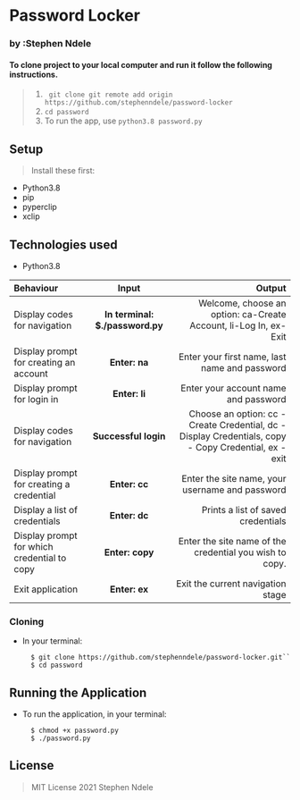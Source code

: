 # Password Locker
### by :Stephen Ndele

#### To clone project to your local computer and run it follow the following instructions.
 

 >1. `` git clone git remote add origin https://github.com/stephenndele/password-locker``
>2. ``cd password``
>3. To run the app,  use  ``` python3.8 password.py ```



## Setup
> Install these first:
* Python3.8
* pip
* pyperclip
* xclip

## Technologies used
* Python3.8


| Behaviour | Input | Output |
| :---------------- | :---------------: | ------------------: |
| Display codes for navigation | **In terminal: $./password.py** | Welcome, choose an option: ca-Create Account, li-Log In, ex-Exit |
| Display prompt for creating an account | **Enter: na** | Enter your first name, last name and password |
| Display prompt for login in | **Enter: li** | Enter your account name and password |
| Display codes for navigation | **Successful login** | Choose an option: cc - Create Credential, dc - Display Credentials, copy - Copy Credential, ex - exit |
| Display prompt for creating a credential | **Enter: cc** | Enter the site name, your username and password |
| Display a list of credentials | **Enter: dc** | Prints a list of saved credentials |
| Display prompt for which credential to copy | **Enter: copy** | Enter the site name of the credential you wish to copy. |
| Exit application | **Enter: ex** | Exit the current navigation stage |


### Cloning
* In your terminal:
        
        $ git clone https://github.com/stephenndele/password-locker.git``
        $ cd password

## Running the Application
* To run the application, in your terminal:

        $ chmod +x password.py
        $ ./password.py
        



## License
> MIT License 2021 Stephen Ndele

